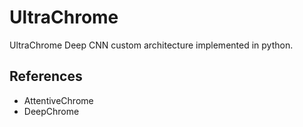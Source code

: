 # UltraChrome

UltraChrome Deep CNN custom architecture implemented in python.

## References

- AttentiveChrome
- DeepChrome
